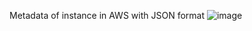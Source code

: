 Metadata of instance in AWS with JSON format
![image](https://user-images.githubusercontent.com/50552335/138574692-b70f2373-2f40-4fff-9139-3bfbafc28d93.png)
